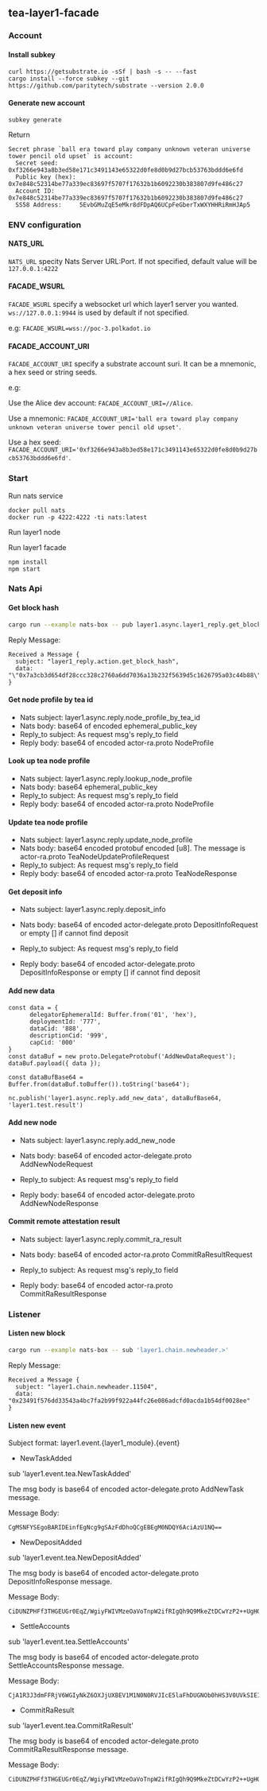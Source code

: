 ## tea-layer1-facade

### Account

#### Install subkey
```
curl https://getsubstrate.io -sSf | bash -s -- --fast
cargo install --force subkey --git https://github.com/paritytech/substrate --version 2.0.0
```

#### Generate new account
```
subkey generate
```
Return
```
Secret phrase `ball era toward play company unknown veteran universe tower pencil old upset` is account:
  Secret seed:      0xf3266e943a8b3ed58e171c3491143e65322d0fe8d0b9d27bcb53763bddd6e6fd
  Public key (hex): 0x7e848c52314be77a339ec83697f5707f17632b1b6092230b383807d9fe486c27
  Account ID:       0x7e848c52314be77a339ec83697f5707f17632b1b6092230b383807d9fe486c27
  SS58 Address:     5EvbGMuZqE5eMkr8dFDpAQ6UCpFeGberTxWXYHHRiRmHJAp5
```

### ENV configuration

#### NATS_URL
`NATS_URL` specity Nats Server URL:Port. If not specified, default value will be `127.0.0.1:4222`

#### FACADE_WSURL
`FACADE_WSURL` specify a websocket url which layer1 server you wanted. `ws://127.0.0.1:9944` is used by default if not specified.

 e.g: `FACADE_WSURL=wss://poc-3.polkadot.io`

#### FACADE_ACCOUNT_URI
`FACADE_ACCOUNT_URI` specify a substrate account suri. It can be a mnemonic, a hex seed or string seeds.

e.g: 

Use the Alice dev account: `FACADE_ACCOUNT_URI=//Alice`.

Use a mnemonic: `FACADE_ACCOUNT_URI='ball era toward play company unknown veteran universe tower pencil old upset'`.

Use a hex seed: `FACADE_ACCOUNT_URI='0xf3266e943a8b3ed58e171c3491143e65322d0fe8d0b9d27bcb53763bddd6e6fd'`.

### Start

Run nats service
```
docker pull nats
docker run -p 4222:4222 -ti nats:latest
```

Run layer1 node

Run layer1 facade
```
npm install
npm start
```

### Nats Api

#### Get block hash
```bash
cargo run --example nats-box -- pub layer1.async.layer1_reply.get_block_hash 10
```

Reply Message:
```
Received a Message {
  subject: "layer1_reply.action.get_block_hash",
  data: "\"0x7a3cb3d654df28ccc328c2760a6dd7036a13b232f5639d5c1626795a03c44b88\""
}
```

#### Get node profile by tea id
- Nats subject: layer1.async.reply.node_profile_by_tea_id
- Nats body: base64 of encoded ephemeral_public_key
- Reply_to subject: As request msg's reply_to field
- Reply body: base64 of encoded actor-ra.proto NodeProfile

#### Look up tea node profile
- Nats subject: layer1.async.reply.lookup_node_profile
- Nats body: base64 ephemeral_public_key
- Reply_to subject: As request msg's reply_to field
- Reply body: base64 of encoded actor-ra.proto NodeProfile

#### Update tea node profile
- Nats subject: layer1.async.reply.update_node_profile
- Nats body: base64 encoded protobuf encoded [u8]. The message is actor-ra.proto TeaNodeUpdateProfileRequest
- Reply_to subject: As request msg's reply_to field
- Reply body: base64 of encoded actor-ra.proto TeaNodeResponse

#### Get deposit info
- Nats subject: layer1.async.reply.deposit_info
- Nats body: base64 of encoded actor-delegate.proto DepositInfoRequest or empty [] if cannot find deposit

- Reply_to subject: As request msg's reply_to field
- Reply body: base64 of encoded actor-delegate.proto DepositInfoResponse or empty [] if cannot find deposit

#### Add new data
```
const data = {
      delegatorEphemeralId: Buffer.from('01', 'hex'),
      deploymentId: '777',
      dataCid: '888',
      descriptionCid: '999',
      capCid: '000'
}
const dataBuf = new proto.DelegateProtobuf('AddNewDataRequest');
dataBuf.payload({ data });

const dataBufBase64 = Buffer.from(dataBuf.toBuffer()).toString('base64');

nc.publish('layer1.async.reply.add_new_data', dataBufBase64, 'layer1.test.result')
```

#### Add new node
- Nats subject: layer1.async.reply.add_new_node
- Nats body: base64 of encoded actor-delegate.proto AddNewNodeRequest 

- Reply_to subject: As request msg's reply_to field
- Reply body: base64 of encoded actor-delegate.proto AddNewNodeResponse

#### Commit remote attestation result
- Nats subject: layer1.async.reply.commit_ra_result
- Nats body: base64 of encoded actor-ra.proto CommitRaResultRequest

- Reply_to subject: As request msg's reply_to field
- Reply body: base64 of encoded actor-ra.proto CommitRaResultResponse

### Listener

#### Listen new block
```bash
cargo run --example nats-box -- sub 'layer1.chain.newheader.>'
```

Reply Message:
```
Received a Message {
  subject: "layer1.chain.newheader.11504",
  data: "0x23491f576dd33543a4bc7fa2b99f922a44fc26e086adcfd0acda1b54df0028ee"
}
```

#### Listen new event

Subject format: layer1.event.{layer1_module}.{event}

- NewTaskAdded

sub 'layer1.event.tea.NewTaskAdded'

The msg body is base64 of encoded actor-delegate.proto AddNewTask message.

Message Body:
```
CgMSNFYSEgoBARIDEinfEgNcg9gSAzFdDhoQCgEBEgM0NDQY6AciAzU1NQ==
```

- NewDepositAdded

sub 'layer1.event.tea.NewDepositAdded'

The msg body is base64 of encoded actor-delegate.proto DepositInfoResponse message.

Message Body:
```
CiDUNZPHFf3THGEUGr0EqZ/WgiyFWIVMzeOaVoTnpW2ifRIgQh9Q9MkeZtDCwYzP2++UgHQaPH6xifxFouGK4+4bGF8aIIicGleFmGDhjQvWtkiOYBVw3OfAbu4wy5imMQLwmXKkIkCAhkHcdsrhNTqm5058knUmbGx3Pzt8QnGnL3CXCt8xfeVN8RrfLREDdZj0TKJ/W0J2mRpOxaFNa2cWqufnKKYMKICAqOwFMDI=
```

- SettleAccounts

sub 'layer1.event.tea.SettleAccounts'

The msg body is base64 of encoded actor-delegate.proto SettleAccountsResponse message.

Message Body:
```
CjA1R3J3dmFFRjV6WGIyNkZ6OXJjUXBEV1M1N0N0RVJIcE5laFhDUGNOb0hHS3V0UVkSIEIfUPTJHmbQwsGMz9vvlIB0Gjx+sYn8RaLhiuPuGxhfGiCInBpXhZhg4Y0L1rZIjmAVcNznwG7uMMuYpjEC8JlypCJAgIZB3HbK4TU6pudOfJJ1Jmxsdz87fEJxpy9wlwrfMX3lTfEa3y0RA3WY9Eyif1tCdpkaTsWhTWtnFqrn5yimDCgAMDI=
```

- CommitRaResult

sub 'layer1.event.tea.CommitRaResult'

The msg body is base64 of encoded actor-delegate.proto CommitRaResultResponse message.

Message Body:
```
CiDUNZPHFf3THGEUGr0EqZ/WgiyFWIVMzeOaVoTnpW2ifRIgQh9Q9MkeZtDCwYzP2++UgHQaPH6xifxFouGK4+4bGF8aIIicGleFmGDhjQvWtkiOYBVw3OfAbu4wy5imMQLwmXKkIkCAhkHcdsrhNTqm5058knUmbGx3Pzt8QnGnL3CXCt8xfeVN8RrfLREDdZj0TKJ/W0J2mRpOxaFNa2cWqufnKKYMKICAqOwFMDI=
```
